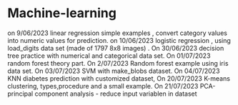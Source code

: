 # Machine-learning
on 9/06/2023 linear regression simple examples , convert category values into numeric values for prediction.
on 10/06/2023 logistic regression , using load_digits data set (made of 1797 8x8 images) .
On 30/06/2023 decision tree practice with numerical and categorical data set.
On 01/07/2023 random forest theory part.
On 2/07/2023 Random forest example using iris data set.
On 03/07/2023 SVM with make_blobs dataset.
On 04/07/2023 KNN diabetes prediction with customized dataset,
On 20/07/2023 K-means clustering, types,procedure and a small example.
On 21/07/2023 PCA-principal component analysis - reduce input variablen in dataset
